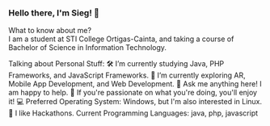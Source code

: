 ### Hello there, I'm Sieg! 👋

What to know about me?   
I am a student at STI College Ortigas-Cainta, and taking a course of Bachelor of Science in Information Technology.

Talking about Personal Stuff:
🛠   I’m currently studying Java, PHP Frameworks, and JavaScript Frameworks.
🚀   I’m currently exploring AR, Mobile App Development, and Web Development.
💬   Ask me anything here! I am happy to help.
👾   If you're passionate on what you're doing, you'll enjoy it!
💻   Preferred Operating System: Windows, but I'm also interested in Linux.
🍕   I like Hackathons.
Current Programming Languages:
java, php, javascript

